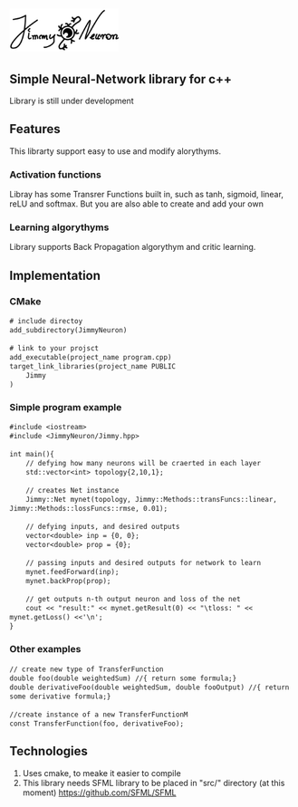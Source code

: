 # ![alt text](res/jimmy_logo_75p.png "JimmyNeuron logo") 

## Simple Neural-Network library for c++
Library is still under development

## Features
This librarty support easy to use and modify alorythyms.

### Activation functions
Libray has some Transrer Functions built in, such as tanh, sigmoid, linear, reLU and softmax.
But you are also able to create and add your own

### Learning algorythyms
Library supports Back Propagation algorythym and critic learning.

## Implementation
### CMake
    # include directoy
    add_subdirectory(JimmyNeuron)

    # link to your projsct
    add_executable(project_name program.cpp)
    target_link_libraries(project_name PUBLIC
        Jimmy
    )
### Simple program example
    #include <iostream>
    #include <JimmyNeuron/Jimmy.hpp>

    int main(){
        // defying how many neurons will be craerted in each layer
        std::vector<int> topology{2,10,1}; 

        // creates Net instance
        Jimmy::Net mynet(topology, Jimmy::Methods::transFuncs::linear, Jimmy::Methods::lossFuncs::rmse, 0.01);

        // defying inputs, and desired outputs
        vector<double> inp = {0, 0};
        vector<double> prop = {0};

        // passing inputs and desired outputs for network to learn 
        mynet.feedForward(inp);
        mynet.backProp(prop);

        // get outputs n-th output neuron and loss of the net
        cout << "result:" << mynet.getResult(0) << "\tloss: " << mynet.getLoss() <<'\n';
    }


### Other examples
    // create new type of TransferFunction
    double foo(double weightedSum) //{ return some formula;}
    double derivativeFoo(double weightedSum, double fooOutput) //{ return some derivative formula;}

    //create instance of a new TransferFunctionM
    const TransferFunction(foo, derivativeFoo);


## Technologies

1. Uses cmake, to meake it easier to compile
2. This library needs SFML library to be placed in "src/" directory (at this moment) https://github.com/SFML/SFML

